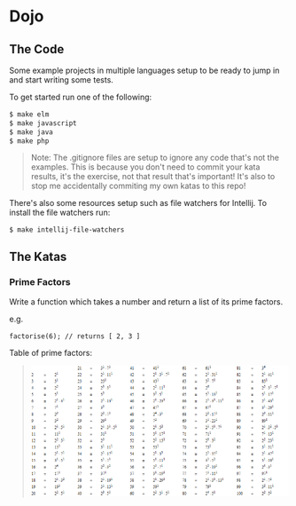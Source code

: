 # Dojo

## The Code

Some example projects in multiple languages setup to be ready to jump in and start writing some tests.

To get started run one of the following:

```
$ make elm
$ make javascript
$ make java
$ make php
```

> Note: The .gitignore files are setup to ignore any code that's not the examples. This is because you don't need to commit your kata results, it's the exercise, not that result that's important! It's also to stop me accidentally commiting my own katas to this repo! 

There's also some resources setup such as file watchers for Intellij. To install the file watchers run:

```
$ make intellij-file-watchers 
```

## The Katas

### Prime Factors

Write a function which takes a number and return a list of its prime factors.

e.g.

```
factorise(6); // returns [ 2, 3 ]
```

Table of prime factors:
> ![Prime Factors Table](https://raw.githubusercontent.com/danrspencer/dojo/master/katas/prime_factors.gif "Prime Factors Table")
